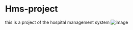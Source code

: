 # Hms-project
this is a project of the hospital management system 
![image](https://github.com/Piyushagrawal977/Hms-project/assets/74922899/e504d3de-ac1c-476e-8406-cf39922cc46c)
